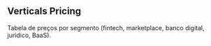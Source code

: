 ## Verticals Pricing

Tabela de preços por segmento (fintech, marketplace, banco digital, jurídico, BaaS).